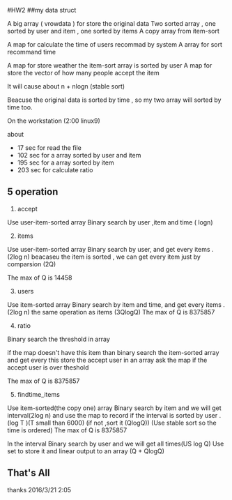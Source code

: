 #HW2
##my data struct

A big array ( vrowdata ) for store the original data
Two sorted array , one sorted by user and item , one sorted by items
A copy array from item-sort

A map for calculate the time of users recommad by system
A array for sort recommand time 

A map for store weather the item-sort array is sorted by user
A map for store the vector of how many people accept the item

It will cause about n + nlogn (stable sort)

Beacuse the original data is sorted by time , so my two array will sorted by time too.

On the workstation (2:00 linux9)

about
* 17 sec for read the file
* 102 sec for a array sorted by user and item
* 195 sec for a array sorted by item 
* 203 sec for calculate ratio

## 5 operation

1. accept

Use user-item-sorted array
Binary search by user ,item and time ( logn)

2. items

Use user-item-sorted array
Binary search by user, and get every  items . (2log n)
beacaseu the item is sorted , we can get every item just by comparsion (2Q)

The max of Q is 14458

3. users 

Use item-sorted array
Binary search by item and time, and get every items . (2log n)
the same operation as items
(3QlogQ)
The max of Q is 8375857

4. ratio

Binary search the threshold in array

if the map doesn't have this item
than  binary search the item-sorted array and get every this
store the accept user in an array
ask the map if the accept user is over theshold
	
The max of Q is 8375857

5. findtime_items

Use item-sorted(the copy one) array
Binary search by item and we will get interval(2log n)
and use the map to record if the interval is sorted by user .(log T )(T small than 6000)
(if not  ,sort it (QlogQ))
(Use stable sort so the time is ordered)
The max of Q is 8375857

In the interval
Binary search by user and we will get all times(US log Q)
Use set to store it and linear output to an array (Q + QlogQ)

## That's All
thanks 2016/3/21 2:05







